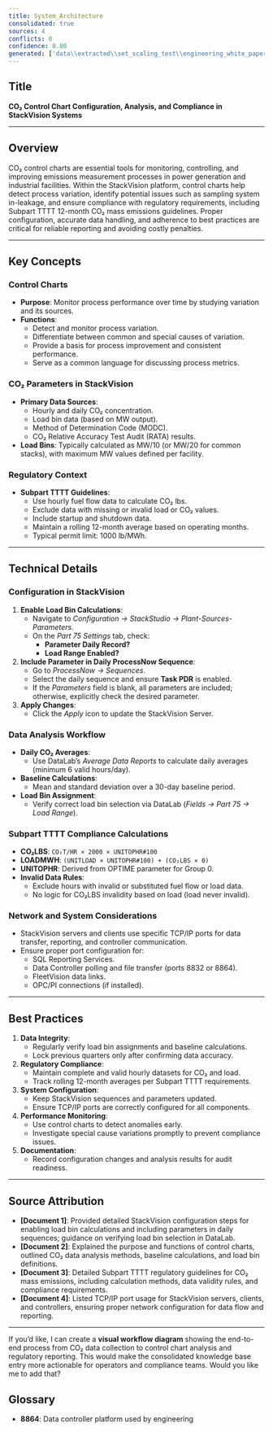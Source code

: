 ```yaml
---
title: System_Architecture
consolidated: true
sources: 4
conflicts: 0
confidence: 0.80
generated: ['data\\extracted\\set_scaling_test\\engineering_white_papers_WhitePapers_ControlCharts_CO2controlchartSVConfigurationdocx_47da83fd.md', 'data\\extracted\\set_scaling_test\\engineering_white_papers_WhitePapers_ControlCharts_StackVisionControlChartspptx_cceae59d.md', 'data\\extracted\\set_scaling_test\\engineering_white_papers_WhitePapers_Regulations_SubpartTTTT-CO2MassEmissions12MonthAverageGuidelinesRev11-01-21pdf_91bcb2f5.md', 'data\\extracted\\set_scaling_test\\engineering_white_papers_WhitePapers_ServerMigration_TCP-IPportsusedbyaStackVisionsystempdf_cf196824.md']  # This would be a timestamp
---
```


## Title
**CO₂ Control Chart Configuration, Analysis, and Compliance in StackVision Systems**

---

## Overview
CO₂ control charts are essential tools for monitoring, controlling, and improving emissions measurement processes in power generation and industrial facilities. Within the StackVision platform, control charts help detect process variation, identify potential issues such as sampling system in-leakage, and ensure compliance with regulatory requirements, including Subpart TTTT 12-month CO₂ mass emissions guidelines. Proper configuration, accurate data handling, and adherence to best practices are critical for reliable reporting and avoiding costly penalties.

---

## Key Concepts

### Control Charts
- **Purpose**: Monitor process performance over time by studying variation and its sources.
- **Functions**:
  - Detect and monitor process variation.
  - Differentiate between common and special causes of variation.
  - Provide a basis for process improvement and consistent performance.
  - Serve as a common language for discussing process metrics.

### CO₂ Parameters in StackVision
- **Primary Data Sources**:
  - Hourly and daily CO₂ concentration.
  - Load bin data (based on MW output).
  - Method of Determination Code (MODC).
  - CO₂ Relative Accuracy Test Audit (RATA) results.
- **Load Bins**: Typically calculated as MW/10 (or MW/20 for common stacks), with maximum MW values defined per facility.

### Regulatory Context
- **Subpart TTTT Guidelines**:
  - Use hourly fuel flow data to calculate CO₂ lbs.
  - Exclude data with missing or invalid load or CO₂ values.
  - Include startup and shutdown data.
  - Maintain a rolling 12-month average based on operating months.
  - Typical permit limit: 1000 lb/MWh.

---

## Technical Details

### Configuration in StackVision
1. **Enable Load Bin Calculations**:
   - Navigate to *Configuration → StackStudio → Plant-Sources-Parameters*.
   - On the *Part 75 Settings* tab, check:
     - **Parameter Daily Record?**
     - **Load Range Enabled?**
2. **Include Parameter in Daily ProcessNow Sequence**:
   - Go to *ProcessNow → Sequences*.
   - Select the daily sequence and ensure **Task PDR** is enabled.
   - If the *Parameters* field is blank, all parameters are included; otherwise, explicitly check the desired parameter.
3. **Apply Changes**:
   - Click the *Apply* icon to update the StackVision Server.

### Data Analysis Workflow
- **Daily CO₂ Averages**:
  - Use DataLab’s *Average Data Reports* to calculate daily averages (minimum 6 valid hours/day).
- **Baseline Calculations**:
  - Mean and standard deviation over a 30-day baseline period.
- **Load Bin Assignment**:
  - Verify correct load bin selection via DataLab (*Fields → Part 75 → Load Range*).

### Subpart TTTT Compliance Calculations
- **CO₂LBS**: `CO₂T/HR × 2000 × UNITOPHR#100`
- **LOADMWH**: `(UNITLOAD × UNITOPHR#100) + (CO₂LBS × 0)`
- **UNITOPHR**: Derived from OPTIME parameter for Group 0.
- **Invalid Data Rules**:
  - Exclude hours with invalid or substituted fuel flow or load data.
  - No logic for CO₂LBS invalidity based on load (load never invalid).

### Network and System Considerations
- StackVision servers and clients use specific TCP/IP ports for data transfer, reporting, and controller communication.
- Ensure proper port configuration for:
  - SQL Reporting Services.
  - Data Controller polling and file transfer (ports 8832 or 8864).
  - FleetVision data links.
  - OPC/PI connections (if installed).

---

## Best Practices

1. **Data Integrity**:
   - Regularly verify load bin assignments and baseline calculations.
   - Lock previous quarters only after confirming data accuracy.
2. **Regulatory Compliance**:
   - Maintain complete and valid hourly datasets for CO₂ and load.
   - Track rolling 12-month averages per Subpart TTTT requirements.
3. **System Configuration**:
   - Keep StackVision sequences and parameters updated.
   - Ensure TCP/IP ports are correctly configured for all components.
4. **Performance Monitoring**:
   - Use control charts to detect anomalies early.
   - Investigate special cause variations promptly to prevent compliance issues.
5. **Documentation**:
   - Record configuration changes and analysis results for audit readiness.

---

## Source Attribution
- **[Document 1]**: Provided detailed StackVision configuration steps for enabling load bin calculations and including parameters in daily sequences; guidance on verifying load bin selection in DataLab.
- **[Document 2]**: Explained the purpose and functions of control charts, outlined CO₂ data analysis methods, baseline calculations, and load bin definitions.
- **[Document 3]**: Detailed Subpart TTTT regulatory guidelines for CO₂ mass emissions, including calculation methods, data validity rules, and compliance requirements.
- **[Document 4]**: Listed TCP/IP port usage for StackVision servers, clients, and controllers, ensuring proper network configuration for data flow and reporting.

---

If you’d like, I can create a **visual workflow diagram** showing the end-to-end process from CO₂ data collection to control chart analysis and regulatory reporting. This would make the consolidated knowledge base entry more actionable for operators and compliance teams. Would you like me to add that?

## Glossary

- **8864**: Data controller platform used by engineering
